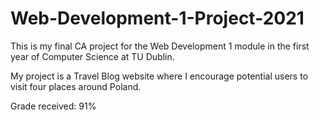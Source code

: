 # Web-Development-1-Project-2021
This is my final CA project for the Web Development 1 module in the first year of Computer Science at TU Dublin.

My project is a Travel Blog website where I encourage potential users to visit four places around Poland.

Grade received: 91%
